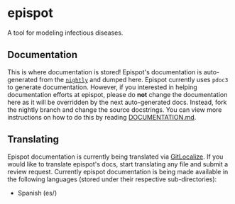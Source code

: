 # epispot
A tool for modeling infectious diseases.

## Documentation
This is where documentation is stored! Epispot's documentation is auto-generated from the [`nightly`](https://www.github.com/epispot/epispot/tree/nightly) and 
dumped here. Epispot currently uses `pdoc3` to generate documentation. However, if you interested in helping documentation efforts at epispot, please do **not**
change the documentation here as it will be overridden by the next auto-generated docs. Instead, fork the nightly branch and change the source docstrings. 
You can view more instructions on how to do this by reading [DOCUMENTATION.md](https://www.github.com/epispot/epispot/tree/nightly/DOCUMENTATION.md).

## Translating
Epispot documentation is currently being translated via [GitLocalize](https://gitlocalize.com/repo/5997). If you would like to translate epispot's docs, 
start translating any file and submit a review request. Currently epispot documentation is being made available in the following languages (stored under their 
respective sub-directories):
 - Spanish (es/)
